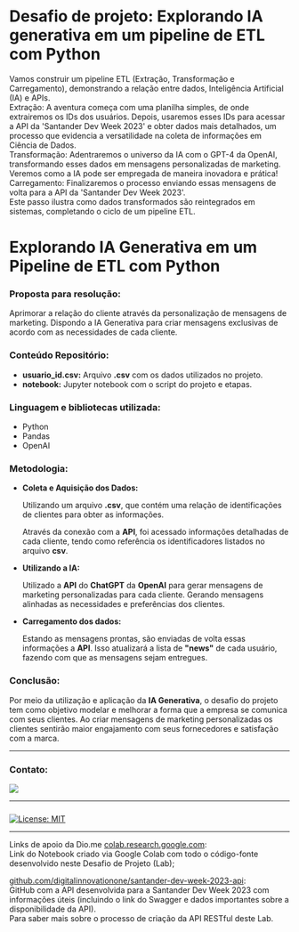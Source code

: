 # Desafio de projeto: Explorando IA generativa em um pipeline de ETL com Python  
Vamos construir um pipeline ETL (Extração, Transformação e Carregamento), demonstrando a relação entre dados, Inteligência Artificial (IA) e APIs.  
Extração: A aventura começa com uma planilha simples, de onde extrairemos os IDs dos usuários. Depois, usaremos esses IDs para acessar a API da 'Santander Dev Week 2023' e obter dados mais detalhados, um processo que evidencia a versatilidade na coleta de informações em Ciência de Dados.  
Transformação: Adentraremos o universo da IA com o GPT-4 da OpenAI, transformando esses dados em mensagens personalizadas de marketing. Veremos como a IA pode ser empregada de maneira inovadora e prática!  
Carregamento: Finalizaremos o processo enviando essas mensagens de volta para a API da 'Santander Dev Week 2023'.  
Este passo ilustra como dados transformados são reintegrados em sistemas, completando o ciclo de um pipeline ETL.

# Explorando IA Generativa em um Pipeline de ETL com Python

### Proposta para resolução: 

Aprimorar a relação do cliente através da personalização de mensagens de marketing. Dispondo a IA Generativa para criar mensagens exclusivas de acordo com as necessidades de cada cliente.

### Conteúdo Repositório:
- <strong>usuario_id.csv:</strong> Arquivo **.csv** com os dados utilizados no projeto.
- <strong>notebook:</strong> Jupyter notebook com o script do projeto e etapas.

### Linguagem e bibliotecas utilizada:
- Python
- Pandas
- OpenAI

### Metodologia:

- <strong>Coleta e Aquisição dos Dados:</strong>

  Utilizando um arquivo **.csv**, que contém uma relação de identificações de clientes para obter as informações.  
  
  Através da conexão com a **API**, foi acessado informações detalhadas de cada cliente, tendo como referência os identificadores listados no arquivo **csv**.

- <strong>Utilizando a IA:</strong>

  Utilizado a **API** do **ChatGPT** da **OpenAI** para gerar mensagens de marketing personalizadas para cada cliente. Gerando mensagens alinhadas as necessidades e preferências dos clientes.

- <strong>Carregamento dos dados:</strong>

  Estando as mensagens prontas, são enviadas de volta essas informações a **API**. Isso atualizará a lista de **"news"** de cada usuário, fazendo com que as mensagens sejam entregues.

### Conclusão:

Por meio da utilização e aplicação da **IA Generativa**, o desafio do projeto tem como objetivo modelar e melhorar a forma que a empresa se comunica com seus clientes. Ao criar mensagens de marketing personalizadas os clientes sentirão maior engajamento com seus fornecedores e satisfação com a marca.

---
### Contato:

<div>
  <a href="https://linkedin.com/in/ademario-nobre" target="_blank"><img src="https://img.shields.io/badge/linkedin-%230077B5.svg?style=for-the-badge&logo=linkedin&logoColor=white&color=black" target="_blank"></a>  
  </div>

___________
###
[![License: MIT](https://img.shields.io/badge/License-MIT-black.svg)](https://opensource.org/licenses/MIT) 
___________
Links de apoio da Dio.me
[colab.research.google.com](https://colab.research.google.com/drive/1SF_Q3AybFPozCcoFBptDSFbMk-6IVGF-?usp=sharing):  
Link do Notebook criado via Google Colab com todo o código-fonte desenvolvido neste Desafio de Projeto (Lab);

[github.com/digitalinnovationone/santander-dev-week-2023-api](https://github.com/digitalinnovationone/santander-dev-week-2023-api):  
GitHub com a API desenvolvida para a Santander Dev Week 2023 com informações úteis (incluindo o link do Swagger e dados importantes sobre a disponibilidade da API).  
Para saber mais sobre o processo de criação da API RESTful deste Lab.
